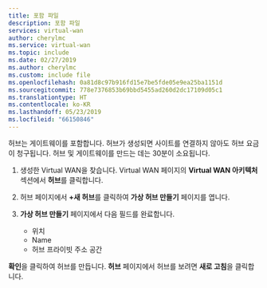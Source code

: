```yaml
---
title: 포함 파일
description: 포함 파일
services: virtual-wan
author: cherylmc
ms.service: virtual-wan
ms.topic: include
ms.date: 02/27/2019
ms.author: cherylmc
ms.custom: include file
ms.openlocfilehash: 0a81d8c97b916fd15e7be5fde05e9ea25ba1151d
ms.sourcegitcommit: 778e7376853b69bbd5455ad260d2dc17109d05c1
ms.translationtype: HT
ms.contentlocale: ko-KR
ms.lasthandoff: 05/23/2019
ms.locfileid: "66150846"
---
```

허브는 게이트웨이를 포함합니다. 허브가 생성되면 사이트를 연결하지 않아도 허브 요금이 청구됩니다. 허브 및 게이트웨이를 만드는 데는 30분이 소요됩니다.

1. 생성한 Virtual WAN을 찾습니다. Virtual WAN 페이지의 **Virtual WAN 아키텍처** 섹션에서 **허브**를 클릭합니다.
2. 허브 페이지에서 **+새 허브**를 클릭하여 **가상 허브 만들기** 페이지를 엽니다.
3. **가상 허브 만들기** 페이지에서 다음 필드를 완료합니다.

   * 위치
   * Name
   * 허브 프라이빗 주소 공간

**확인**을 클릭하여 허브를 만듭니다. **허브** 페이지에서 허브를 보려면 **새로 고침**을 클릭합니다.
